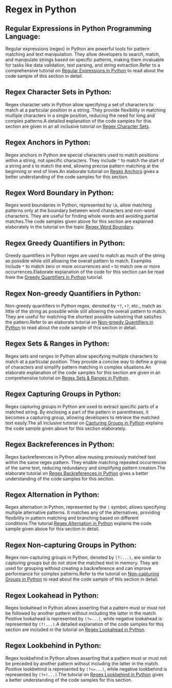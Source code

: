 # Regex in Python

## Regular Expressions in Python Programming Language:
Regular expressions (regex) in Python are powerful tools for pattern matching and text manipulation. They allow developers to search, match, and manipulate strings based on specific patterns, making them invaluable for tasks like data validation, text parsing, and string extraction.Refer to a comprehensive tutorial on <a href="https://www.kolledge.com/python/tutorial/regular-expressions-in-python-programming-language">Regular Expressions in Python</a> to read about the code sample of this section in detail.


## Regex Character Sets in Python:
Regex character sets in Python allow specifying a set of characters to match at a particular position in a string. They provide flexibility in matching multiple characters in a single position, reducing the need for long and complex patterns.A detailed explanation of the code samples for this section are given in an all inclusive tutorial on <a href="https://www.kolledge.com/python/tutorial/character-sets-in-python">Regex Character Sets</a>.


## Regex Anchors in Python:
Regex anchors in Python are special characters used to match positions within a string, not specific characters. They include `^` to match the start of a string and `$` to match the end, allowing precise pattern matching at the beginning or end of lines.An elaborate tutorial on <a href="https://www.kolledge.com/python/tutorial/regex-anchors-in-python">Regex Anchors</a> gives a better understanding of the code samples for this section.


## Regex Word Boundary in Python:
Regex word boundaries in Python, represented by `\b`, allow matching patterns only at the boundary between word characters and non-word characters. They are useful for finding whole words and avoiding partial matches.The code samples given above for this section are explained elaborately in the tutorial on the topic <a href="https://www.kolledge.com/python/tutorial/regex-word-boundary-in-python">Regex Word Boundary</a>.


## Regex Greedy Quantifiers in Python:
Greedy quantifiers in Python regex are used to match as much of the string as possible while still allowing the overall pattern to match. Examples include `*` to match zero or more occurrences and `+` to match one or more occurrences.Elaborate explanation of the code for this section can be read from the <a href="https://www.kolledge.com/python/tutorial/regex-greedy-quantifiers-in-python">Greedy Quantifiers in Python</a> tutorial.


## Regex Non-greedy Quantifiers in Python:
Non-greedy quantifiers in Python regex, denoted by `*?`, `+?`, etc., match as little of the string as possible while still allowing the overall pattern to match. They are useful for matching the shortest possible substring that satisfies the pattern.Refer to an elaborate tutorial on <a href="https://www.kolledge.com/python/tutorial/regex-non-greedy-quantifiers-in-python">Non-greedy Quantifiers in Python</a> to read about the code sample of this section in detail.


## Regex Sets & Ranges in Python:
Regex sets and ranges in Python allow specifying multiple characters to match at a particular position. They provide a concise way to define a group of characters and simplify pattern matching in complex situations.An elaborate explanation of the code samples for this section are given in an comprehensive tutorial on <a href="https://www.kolledge.com/python/tutorial/regex-sets-ranges-in-python">Regex Sets & Ranges in Python</a>.


## Regex Capturing Groups in Python:
Regex capturing groups in Python are used to extract specific parts of a matched string. By enclosing a part of the pattern in parentheses, it becomes a capturing group, allowing developers to retrieve the matched text easily.The all inclusive tutorial on <a href="https://www.kolledge.com/python/tutorial/regex-capturing-groups-in-python">Capturing Groups in Python</a> explains the code sample given above for this section elaborately.


## Regex Backreferences in Python:
Regex backreferences in Python allow reusing previously matched text within the same regex pattern. They enable matching repeated occurrences of the same text, reducing redundancy and simplifying pattern creation.The elaborate tutorial on <a href="https://www.kolledge.com/python/tutorial/regex-backreferences-in-python">Regex Backreferences in Python</a> gives a better understanding of the code samples for this section.


## Regex Alternation in Python:
Regex alternation in Python, represented by the `|` symbol, allows specifying multiple alternative patterns. It matches any of the alternatives, providing flexibility in pattern matching and branching based on different conditions.The tutorial <a href="https://www.kolledge.com/python/tutorial/regex-alternation-in-python">Regex Alternation in Python</a> explains the code sample given above for this section in detail.


## Regex Non-capturing Groups in Python:
Regex non-capturing groups in Python, denoted by `(?:...)`, are similar to capturing groups but do not store the matched text in memory. They are used for grouping without creating a backreference and can improve performance for complex patterns.Refer to the tutorial on <a href="https://www.kolledge.com/python/tutorial/regex-non-capturing-groups-in-python">Non-capturing Groups in Python</a> to read about the code sample of this section in detail.


## Regex Lookahead in Python:
Regex lookahead in Python allows asserting that a pattern must or must not be followed by another pattern without including the latter in the match. Positive lookahead is represented by `(?=...)`, while negative lookahead is represented by `(?!...)`.A detailed explanation of the code samples for this section are included in the tutorial on <a href="https://www.kolledge.com/python/tutorial/regex-lookahead-in-python">Regex Lookahead in Python</a>.


## Regex Lookbehind in Python:
Regex lookbehind in Python allows asserting that a pattern must or must not be preceded by another pattern without including the latter in the match. Positive lookbehind is represented by `(?<=...)`, while negative lookbehind is represented by `(?<!...)`.The tutorial on <a href="https://www.kolledge.com/python/tutorial/regex-lookbehind-in-python">Regex Lookbehind in Python</a> gives a better understanding of the code samples for this section.

